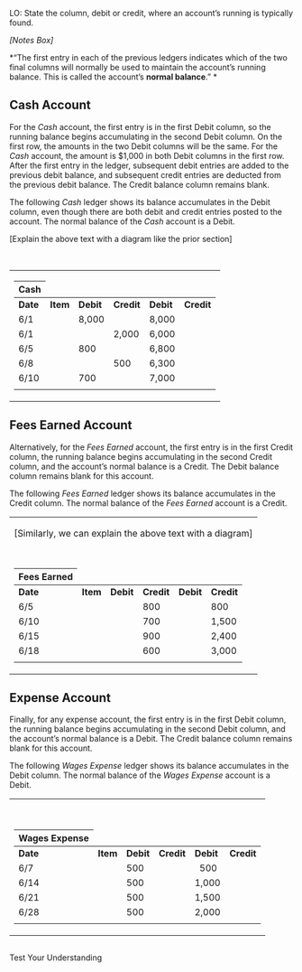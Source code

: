 LO: State the column, debit or credit, where an account’s running is typically found.

*\[Notes Box\]*

*“The first entry in each of the previous ledgers indicates which of the two final columns will normally be used to maintain the account’s running balance. This is called the account’s **normal balance**.” *

## Cash Account

For the *Cash* account, the first entry is in the first Debit column, so the running balance begins accumulating in the second Debit column. On the first row, the amounts in the two Debit columns will be the same. For the *Cash* account, the amount is $1,000 in both Debit columns in the first row. After the first entry in the ledger, subsequent debit entries are added to the previous debit balance, and subsequent credit entries are deducted from the previous debit balance. The Credit balance column remains blank.

The following *Cash* ledger shows its balance accumulates in the Debit column, even though there are both debit and credit entries posted to the account. The normal balance of the *Cash* account is a Debit.

\[Explain the above text with a diagram like the prior section\]

  

<table>
<tbody>
<tr class="odd">
<td><table>
<thead>
<tr class="header">
<th>Cash</th>
</tr>
</thead>
<tbody>
<tr class="odd">
<td><strong>Date</strong></td>
<td><strong>Item</strong></td>
<td><strong>Debit</strong></td>
<td><strong>Credit</strong></td>
<td><strong>Debit</strong></td>
<td><strong>Credit</strong></td>
</tr>
<tr class="even">
<td>6/1</td>
<td></td>
<td>8,000</td>
<td></td>
<td>8,000</td>
<td></td>
</tr>
<tr class="odd">
<td>6/1</td>
<td></td>
<td>  </td>
<td>2,000</td>
<td>6,000</td>
<td></td>
</tr>
<tr class="even">
<td>6/5</td>
<td></td>
<td>800</td>
<td></td>
<td>6,800</td>
<td></td>
</tr>
<tr class="odd">
<td>6/8</td>
<td></td>
<td></td>
<td>500</td>
<td>6,300</td>
<td></td>
</tr>
<tr class="even">
<td>6/10</td>
<td></td>
<td>700</td>
<td></td>
<td>7,000</td>
<td></td>
</tr>
<tr class="odd">
<td></td>
<td></td>
<td></td>
<td></td>
<td></td>
<td></td>
</tr>
</tbody>
</table></td>
</tr>
</tbody>
</table>

## Fees Earned Account

Alternatively, for the *Fees Earned* account, the first entry is in the first Credit column, the running balance begins accumulating in the second Credit column, and the account’s normal balance is a Credit. The Debit balance column remains blank for this account.

The following *Fees Earned* ledger shows its balance accumulates in the Credit column. The normal balance of the *Fees Earned* account is a Credit.

<table>
<tbody>
<tr class="odd">
<td><p>[Similarly, we can explain the above text with a diagram]</p>
<p> </p>
<table>
<thead>
<tr class="header">
<th>Fees Earned</th>
</tr>
</thead>
<tbody>
<tr class="odd">
<td><strong>Date</strong></td>
<td><strong>Item</strong></td>
<td><strong>Debit</strong></td>
<td><strong>Credit</strong></td>
<td><strong>Debit</strong></td>
<td><strong>Credit</strong></td>
</tr>
<tr class="even">
<td>6/5</td>
<td></td>
<td></td>
<td>800</td>
<td></td>
<td>800</td>
</tr>
<tr class="odd">
<td>6/10</td>
<td></td>
<td></td>
<td>700</td>
<td></td>
<td>1,500</td>
</tr>
<tr class="even">
<td>6/15</td>
<td></td>
<td></td>
<td>900</td>
<td></td>
<td>2,400</td>
</tr>
<tr class="odd">
<td>6/18</td>
<td></td>
<td></td>
<td>600</td>
<td></td>
<td>3,000</td>
</tr>
<tr class="even">
<td></td>
<td></td>
<td></td>
<td></td>
<td></td>
<td></td>
</tr>
</tbody>
</table></td>
</tr>
</tbody>
</table>

## Expense Account

Finally, for any expense account, the first entry is in the first Debit column, the running balance begins accumulating in the second Debit column, and the account’s normal balance is a Debit. The Credit balance column remains blank for this account.

The following *Wages Expense* ledger shows its balance accumulates in the Debit column. The normal balance of the *Wages Expense* account is a Debit.

<table>
<tbody>
<tr class="odd">
<td><p> </p>
<table>
<thead>
<tr class="header">
<th>Wages Expense</th>
</tr>
</thead>
<tbody>
<tr class="odd">
<td><strong>Date</strong></td>
<td><strong>Item</strong></td>
<td><strong>Debit</strong></td>
<td><strong>Credit</strong></td>
<td><strong>Debit</strong></td>
<td><strong>Credit</strong></td>
</tr>
<tr class="even">
<td>6/7</td>
<td></td>
<td>500</td>
<td></td>
<td>  500</td>
<td></td>
</tr>
<tr class="odd">
<td>6/14</td>
<td></td>
<td>500</td>
<td></td>
<td>1,000</td>
<td></td>
</tr>
<tr class="even">
<td>6/21</td>
<td></td>
<td>500</td>
<td></td>
<td>1,500</td>
<td></td>
</tr>
<tr class="odd">
<td>6/28</td>
<td></td>
<td>500</td>
<td></td>
<td>2,000</td>
<td></td>
</tr>
<tr class="even">
<td></td>
<td></td>
<td></td>
<td></td>
<td></td>
<td></td>
</tr>
</tbody>
</table></td>
</tr>
</tbody>
</table>

##   
  
Test Your Understanding 

